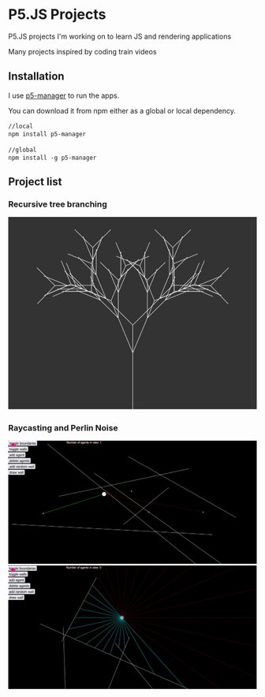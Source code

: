 # P5.JS Projects
P5.JS projects I'm working on to learn JS and rendering applications

Many projects inspired by coding train videos

## Installation

I use [p5-manager](https://www.npmjs.com/package/p5-manager) to run the apps.

You can download it from npm either as a global or local dependency.

```
//local
npm install p5-manager

//global
npm install -g p5-manager 
```

## Project list

### Recursive tree branching

![Tree generation](images/recursive-tree-branching.jpg)

### Raycasting and Perlin Noise

![Raycasting against agents and walls](images/raycasting-agents.jpg)
![Raycasting against walls and boundaries](images/raycasting-walls.jpg)
